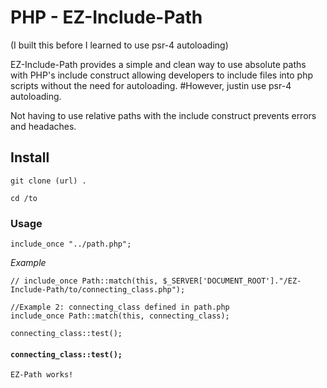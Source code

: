 # PHP - EZ-Include-Path 
(I built this before I learned to use psr-4 autoloading)

EZ-Include-Path provides a simple and clean way to use absolute paths with PHP's include construct allowing developers to include files into php scripts without the need for autoloading. 
#However, justin use psr-4 autoloading.

Not having to use relative paths with the include construct prevents errors and headaches.

## Install
``` git clone (url) . ```

``` cd /to ```

### Usage
```include_once "../path.php";```

*Example*
```
// include_once Path::match(this, $_SERVER['DOCUMENT_ROOT']."/EZ-Include-Path/to/connecting_class.php");

//Example 2: connecting_class defined in path.php
include_once Path::match(this, connecting_class);

connecting_class::test(); 
```

#### `connecting_class::test();`   

```
EZ-Path works!
```
